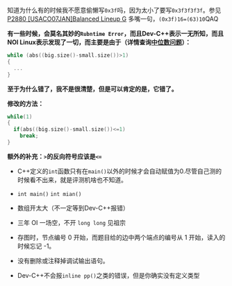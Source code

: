 知道为什么有的时候我不愿意偷懒写`0x3f`吗，因为太小了要写`0x3f3f3f3f`。参见[P2880 [USACO07JAN]Balanced Lineup G](https://www.luogu.com.cn/record/list?pid=P2880&user=203434)
多嘴一句，`(0x3f)16=(63)10`QAQ

**有一些时候，会莫名其妙的`Rubntime Error`，而且Dev-C++表示一无所知，而且NOI Linux表示发现了一切，而主要是由于（详情查询[中位数问题](https://github.com/tly-tangwan/OI/blob/main/.cpp/%E4%B8%AD%E4%BD%8D%E6%95%B0%E9%97%AE%E9%A2%98.cpp)）：**
```C++
while (abs((big.size()-small.size())>1)
{
  ...
}
```
**至于为什么错了，我不是很清楚，但是可以肯定的是，它错了。**

**修改的方法：**

```C++
while(1)
{
  if(abs((big.size()-small.size())<=1)
    break;
}
```
**额外的补充：`>`的反向符号应该是`<=`**

- C++定义的`int`函数只有在`main()`以外的时候才会自动赋值为0.尽管自己测的时候看不出来，就是评测机啥也不知道。

- `int main()` `int mian()`

- 数组开太大（不一定等到Dev-C++报错）

- 三年 OI 一场空，不开 `long long` 见祖宗

- 存图时，节点编号 0 开始，而题目给的边中两个端点的编号从 1 开始，读入的时候忘记 -1。

- 没有删除或注释掉调试输出语句。

- Dev-C++不会报`inline pp()`之类的错误，但是你确实没有定义类型
